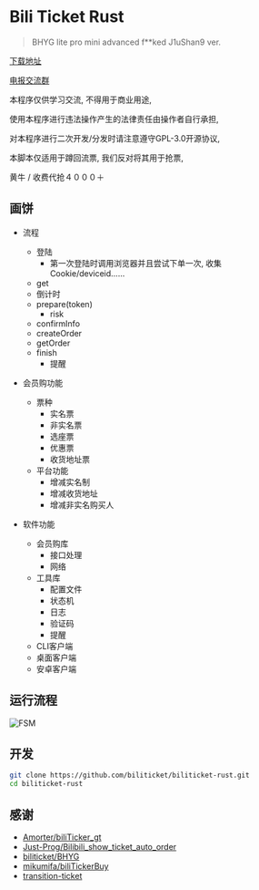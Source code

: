 # Bili Ticket Rust

> BHYG lite pro mini advanced f**ked J1uShan9 ver.

[下载地址](https://github.com/biliticket/biliticket-rust/releases)

[电报交流群](https://t.me/bilibili_ticket)

本程序仅供学习交流, 不得用于商业用途,

使用本程序进行违法操作产生的法律责任由操作者自行承担,

对本程序进行二次开发/分发时请注意遵守GPL-3.0开源协议,

本脚本仅适用于蹲回流票, 我们反对将其用于抢票,

黄牛 / 收费代抢４０００＋

## 画饼

- 流程
  - 登陆
    - 第一次登陆时调用浏览器并且尝试下单一次, 收集Cookie/deviceid......
  - get
  - 倒计时
  - prepare(token)
    - risk
  - confirmInfo
  - createOrder
  - getOrder
  - finish
    - 提醒

- 会员购功能
  - 票种
    - 实名票
    - 非实名票
    - 选座票
    - 优惠票
    - 收货地址票
  - 平台功能
    - 增减实名制
    - 增减收货地址
    - 增减非实名购买人

- 软件功能
  - 会员购库
    - 接口处理
    - 网络
  - 工具库
    - 配置文件
    - 状态机
    - 日志
    - 验证码
    - 提醒
  - CLI客户端
  - 桌面客户端
  - 安卓客户端

## 运行流程

![FSM](fsm.png)

## 开发

```bash
git clone https://github.com/biliticket/biliticket-rust.git
cd biliticket-rust
```

## 感谢

- [Amorter/biliTicker_gt](https://github.com/Amorter/biliTicker_gt)
- [Just-Prog/Bilibili_show_ticket_auto_order](https://github.com/Just-Prog/Bilibili_show_ticket_auto_order)
- [biliticket/BHYG](https://github.com/biliticket/BHYG)
- [mikumifa/biliTickerBuy](https://github.com/mikumifa/biliTickerBuy)
- [transition-ticket](https://github.com/Hobr/transition-ticket)
